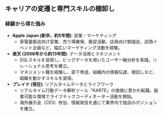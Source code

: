 


## キャリアの変遷と専門スキルの棚卸し

### 経験から得た強み

*   **Apple Japan (新卒、約5年間)**: 営業・マーケティング
    *   家電量販店向け営業、売り場確保、販促活動、店員向け勉強会、店頭イベント企画など、幅広いマーケティング活動を経験。
*   **楽天 (2008年から約13年間)**: データ活用とマネジメント
    *   SQLスキルを習得し、ビッグデータを用いたユーザー軸分析を実践。リレーショナル思考を確立。
    *   マネジメント職を経験し、部下育成、組織内の情報伝達、根回しなど、組織を動かすスキルを習得。
*   **プレイド (現在)**: リアルタイムデータとライフワーク
    *   リアルタイム行動データ解析ツール「KARTE」の価値に惹かれ転職。副業可能な環境でライフテックコーディネーター活動を開始。
    *   海外展示会（CES）参加、情報発信を通じて業界内で独自のポジションを確立。

